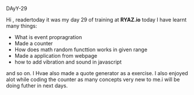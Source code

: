 DAyY-29


Hi , readertoday it was my day 29 of training at **RYAZ.io** today I have learnt many things:


* What is event propragration 
* Made a counter
* How does math random functtion works in given range
* Made a application from webpage
* how to add vibration and sound in javascript


and so on. I Hvae also made a quote generator as a exercise. I also enjoyed alot while coding the counter as many concepts very new to me.i will be doing futher in next days.